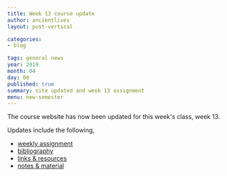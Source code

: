 ```yaml
---
title: Week 13 course update
author: ancientlives
layout: post-vertical

categories:
- blog

tags: general news
year: 2019
month: 04
day: 08
published: true
summary: site updated and week 13 assignment
menu: new-semester
---
```


The course website has now been updated for this week's class, week 13.

Updates include the following,

* [weekly assignment](/weekly_assignment)
* [bibliography](/bibliography)
* [links & resources](/links)
* [notes & material](/notes)
